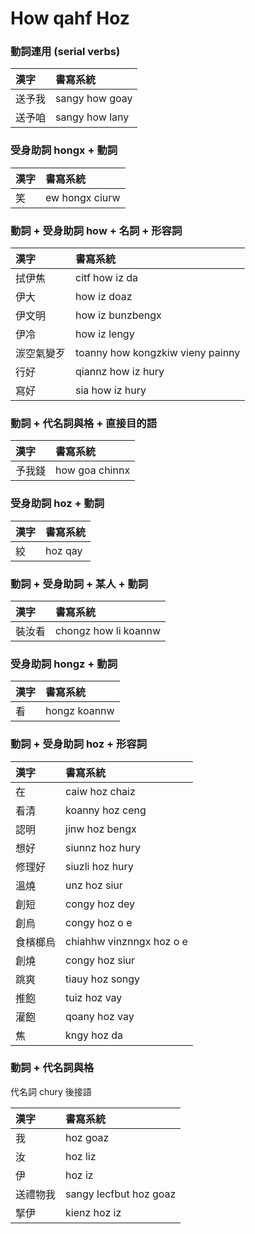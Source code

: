 # How qahf Hoz

### 動詞連用 (serial verbs)

| 漢字 | 書寫系統 |
| :--- | :--- |
| 送予我 | sangy how goay |
| 送予咱 | sangy how lany |

### 受身助詞 hongx + 動詞

| 漢字 | 書寫系統 |
| :--- | :--- |
| 笑 | ew hongx ciurw |

### 動詞 + 受身助詞 how + 名詞 + 形容詞

| 漢字 | 書寫系統 |
| :--- | :--- |
| 拭伊焦 | citf how iz da |
| 伊大 | how iz doaz |
| 伊文明 | how iz bunzbengx |
| 伊冷 | how iz lengy |
| 湠空氣變歹 | toanny how kongzkiw vieny painny |
| 行好 | qiannz how iz hury |
| 寫好 | sia how iz hury |

### 動詞 + 代名詞與格 + 直接目的語

| 漢字 | 書寫系統 |
| :--- | :--- |
| 予我錢 | how goa chinnx |

### 受身助詞 hoz + 動詞

| 漢字 | 書寫系統 |
| :--- | :--- |
| 絞 | hoz qay |

### 動詞 + 受身助詞 + 某人 + 動詞

| 漢字 | 書寫系統 |
| :--- | :--- |
| 裝汝看 | chongz how li koannw |

### 受身助詞 hongz + 動詞

| 漢字 | 書寫系統 |
| :--- | :--- |
| 看 | hongz koannw |

### 動詞 + 受身助詞 hoz + 形容詞

| 漢字 | 書寫系統 |
| :--- | :--- |
| 在 | caiw hoz chaiz |
| 看清 | koanny hoz ceng |
| 認明 | jinw hoz bengx |
| 想好 | siunnz hoz hury |
| 修理好 | siuzli hoz hury |
| 溫燒 | unz hoz siur |
| 創短 | congy hoz dey |
| 創烏 | congy hoz o e |
| 食檳榔烏 | chiahhw vinznngx hoz o e |
| 創燒 | congy hoz siur |
| 跳爽 | tiauy hoz songy |
| 推飽 | tuiz hoz vay |
| 灌飽 | qoany hoz vay |
| 焦 | kngy hoz da |

### 動詞 + 代名詞與格

代名詞 chury 後接語

| 漢字 | 書寫系統 |
| :--- | :--- |
| 我 | hoz goaz |
| 汝 | hoz liz |
| 伊 | hoz iz |
| 送禮物我 | sangy lecfbut hoz goaz |
| 掔伊 | kienz hoz iz |
